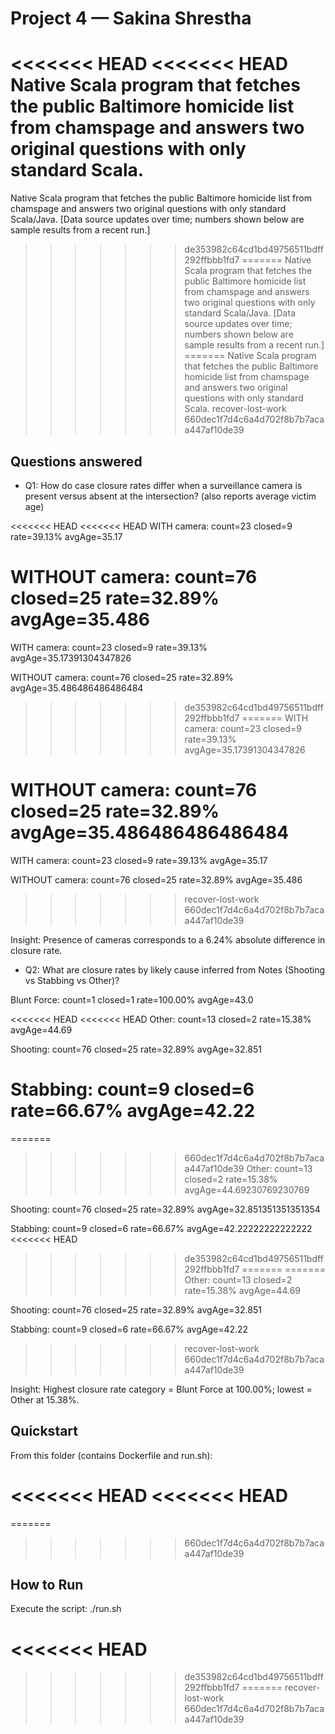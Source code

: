 # Project 4 — Sakina Shrestha

<<<<<<< HEAD
<<<<<<< HEAD
Native Scala program that fetches the public Baltimore homicide list from chamspage and answers two original questions with only standard Scala.
=======
Native Scala program that fetches the public Baltimore homicide list from chamspage and answers two original questions with only standard Scala/Java. [Data source updates over time; numbers shown below are sample results from a recent run.] 
>>>>>>> de353982c64cd1bd49756511bdff292ffbbb1fd7
=======
Native Scala program that fetches the public Baltimore homicide list from chamspage and answers two original questions with only standard Scala/Java. [Data source updates over time; numbers shown below are sample results from a recent run.] 
=======
Native Scala program that fetches the public Baltimore homicide list from chamspage and answers two original questions with only standard Scala.
>>>>>>> recover-lost-work
>>>>>>> 660dec1f7d4c6a4d702f8b7b7acaa447af10de39

## Questions answered

- Q1: How do case closure rates differ when a surveillance camera is present versus absent at the intersection? (also reports average victim age)  

<<<<<<< HEAD
<<<<<<< HEAD
WITH camera: count=23 closed=9 rate=39.13% avgAge=35.17

WITHOUT camera: count=76 closed=25 rate=32.89% avgAge=35.486
=======
WITH camera: count=23 closed=9 rate=39.13% avgAge=35.17391304347826

WITHOUT camera: count=76 closed=25 rate=32.89% avgAge=35.486486486486484
>>>>>>> de353982c64cd1bd49756511bdff292ffbbb1fd7
=======
WITH camera: count=23 closed=9 rate=39.13% avgAge=35.17391304347826

WITHOUT camera: count=76 closed=25 rate=32.89% avgAge=35.486486486486484
=======
WITH camera: count=23 closed=9 rate=39.13% avgAge=35.17

WITHOUT camera: count=76 closed=25 rate=32.89% avgAge=35.486
>>>>>>> recover-lost-work
>>>>>>> 660dec1f7d4c6a4d702f8b7b7acaa447af10de39

Insight: Presence of cameras corresponds to a 6.24% absolute difference in closure rate.

- Q2: What are closure rates by likely cause inferred from Notes (Shooting vs Stabbing vs Other)?  

Blunt Force: count=1 closed=1 rate=100.00% avgAge=43.0

<<<<<<< HEAD
<<<<<<< HEAD
Other: count=13 closed=2 rate=15.38% avgAge=44.69

Shooting: count=76 closed=25 rate=32.89% avgAge=32.851

Stabbing: count=9 closed=6 rate=66.67% avgAge=42.22
=======
=======
>>>>>>> 660dec1f7d4c6a4d702f8b7b7acaa447af10de39
Other: count=13 closed=2 rate=15.38% avgAge=44.69230769230769

Shooting: count=76 closed=25 rate=32.89% avgAge=32.851351351351354

Stabbing: count=9 closed=6 rate=66.67% avgAge=42.22222222222222
<<<<<<< HEAD
>>>>>>> de353982c64cd1bd49756511bdff292ffbbb1fd7
=======
=======
Other: count=13 closed=2 rate=15.38% avgAge=44.69

Shooting: count=76 closed=25 rate=32.89% avgAge=32.851

Stabbing: count=9 closed=6 rate=66.67% avgAge=42.22
>>>>>>> recover-lost-work
>>>>>>> 660dec1f7d4c6a4d702f8b7b7acaa447af10de39

Insight: Highest closure rate category = Blunt Force at 100.00%; lowest = Other at 15.38%.


## Quickstart

From this folder (contains Dockerfile and run.sh):

<<<<<<< HEAD
<<<<<<< HEAD
=======
=======
>>>>>>> 660dec1f7d4c6a4d702f8b7b7acaa447af10de39
## How to Run
Execute the script: ./run.sh


<<<<<<< HEAD
=======
>>>>>>> de353982c64cd1bd49756511bdff292ffbbb1fd7
=======
>>>>>>> recover-lost-work
>>>>>>> 660dec1f7d4c6a4d702f8b7b7acaa447af10de39
